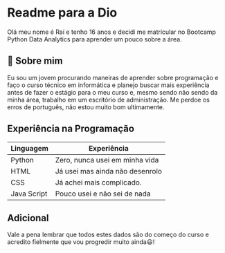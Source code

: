 
# Readme para a Dio

Olá meu nome é Raí e tenho 16 anos e decidi me matrícular no Bootcamp Python Data Analytics para aprender um pouco sobre a área.


 


## 🚀 Sobre mim
Eu sou um jovem procurando maneiras de aprender sobre programação e faço o curso técnico em informática e planejo buscar mais experiência antes de fazer o estágio para o meu curso e, mesmo sendo não sendo da minha área, trabalho em um escritório de administração. Me perdoe os erros de português, não estou muito bom ultimamente.



## Experiência na Programação

| Linguagem               | Experiência                                                |
| ----------------- | ---------------------------------------------------------------- |
| Python      | Zero, nunca usei em minha vida |
| HTML    | Já usei mas ainda não desenrolo |
| CSS     | Já achei mais complicado. |
| Java Script      | Pouco usei e não sei de nada |



## Adicional

Vale a pena lembrar que todos estes dados são do começo do curso e acredito fielmente que vou progredir muito ainda😃!

